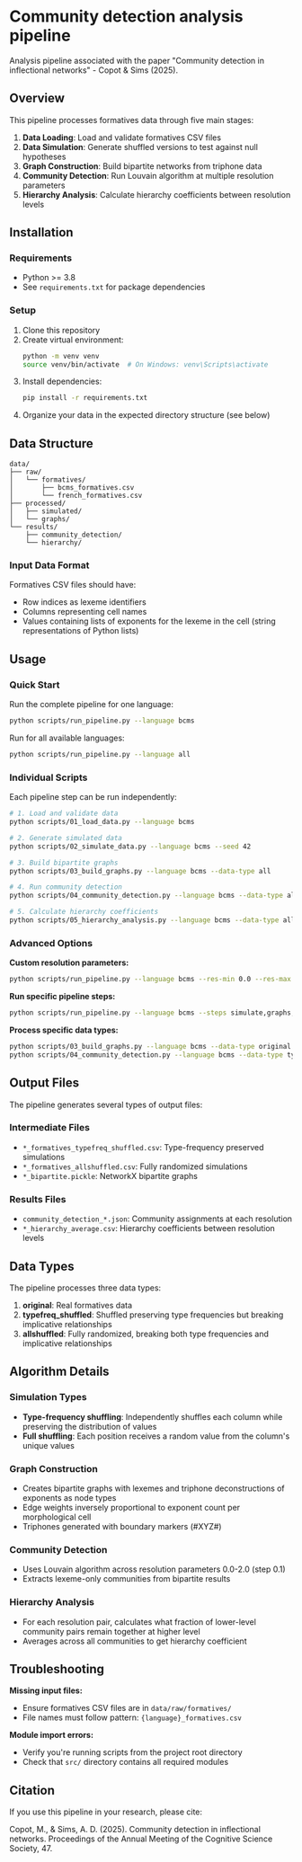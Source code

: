 # Community detection analysis pipeline

Analysis pipeline associated with the paper "Community detection in inflectional networks" - Copot & Sims (2025).

## Overview

This pipeline processes formatives data through five main stages:

1. **Data Loading**: Load and validate formatives CSV files
2. **Data Simulation**: Generate shuffled versions to test against null hypotheses  
3. **Graph Construction**: Build bipartite networks from triphone data
4. **Community Detection**: Run Louvain algorithm at multiple resolution parameters
5. **Hierarchy Analysis**: Calculate hierarchy coefficients between resolution levels

## Installation

### Requirements

- Python >= 3.8
- See `requirements.txt` for package dependencies

### Setup

1. Clone this repository
2. Create virtual environment:
   ```bash
   python -m venv venv
   source venv/bin/activate  # On Windows: venv\Scripts\activate
   ```
3. Install dependencies:
   ```bash
   pip install -r requirements.txt
   ```
4. Organize your data in the expected directory structure (see below)

## Data Structure

```
data/
├── raw/
│   └── formatives/
│       ├── bcms_formatives.csv
│       └── french_formatives.csv
├── processed/
│   ├── simulated/
│   └── graphs/
└── results/
    ├── community_detection/
    └── hierarchy/
```

### Input Data Format

Formatives CSV files should have:
- Row indices as lexeme identifiers
- Columns representing cell names
- Values containing lists of exponents for the lexeme in the cell (string representations of Python lists)

## Usage

### Quick Start

Run the complete pipeline for one language:
```bash
python scripts/run_pipeline.py --language bcms
```

Run for all available languages:
```bash
python scripts/run_pipeline.py --language all
```

### Individual Scripts

Each pipeline step can be run independently:

```bash
# 1. Load and validate data
python scripts/01_load_data.py --language bcms

# 2. Generate simulated data
python scripts/02_simulate_data.py --language bcms --seed 42

# 3. Build bipartite graphs
python scripts/03_build_graphs.py --language bcms --data-type all

# 4. Run community detection  
python scripts/04_community_detection.py --language bcms --data-type all

# 5. Calculate hierarchy coefficients
python scripts/05_hierarchy_analysis.py --language bcms --data-type all
```

### Advanced Options

**Custom resolution parameters:**
```bash
python scripts/run_pipeline.py --language bcms --res-min 0.0 --res-max 3.0 --res-step 0.2
```

**Run specific pipeline steps:**
```bash
python scripts/run_pipeline.py --language bcms --steps simulate,graphs,community
```

**Process specific data types:**
```bash
python scripts/03_build_graphs.py --language bcms --data-type original
python scripts/04_community_detection.py --language bcms --data-type typefreq_shuffled
```

## Output Files

The pipeline generates several types of output files:

### Intermediate Files
- `*_formatives_typefreq_shuffled.csv`: Type-frequency preserved simulations
- `*_formatives_allshuffled.csv`: Fully randomized simulations  
- `*_bipartite.pickle`: NetworkX bipartite graphs

### Results Files
- `community_detection_*.json`: Community assignments at each resolution
- `*_hierarchy_average.csv`: Hierarchy coefficients between resolution levels

## Data Types

The pipeline processes three data types:

1. **original**: Real formatives data
2. **typefreq_shuffled**: Shuffled preserving type frequencies but breaking implicative relationships
3. **allshuffled**: Fully randomized, breaking both type frequencies and implicative relationships

## Algorithm Details

### Simulation Types
- **Type-frequency shuffling**: Independently shuffles each column while preserving the distribution of values
- **Full shuffling**: Each position receives a random value from the column's unique values

### Graph Construction
- Creates bipartite graphs with lexemes and triphone deconstructions of exponents as node types
- Edge weights inversely proportional to exponent count per morphological cell
- Triphones generated with boundary markers (#XYZ#)

### Community Detection
- Uses Louvain algorithm across resolution parameters 0.0-2.0 (step 0.1)
- Extracts lexeme-only communities from bipartite results

### Hierarchy Analysis
- For each resolution pair, calculates what fraction of lower-level community pairs remain together at higher level
- Averages across all communities to get hierarchy coefficient

## Troubleshooting

**Missing input files:**
- Ensure formatives CSV files are in `data/raw/formatives/` 
- File names must follow pattern: `{language}_formatives.csv`

**Module import errors:**
- Verify you're running scripts from the project root directory
- Check that `src/` directory contains all required modules

## Citation

If you use this pipeline in your research, please cite:

Copot, M., & Sims, A. D. (2025). Community detection in inflectional networks. Proceedings of the Annual Meeting of the Cognitive Science Society, 47.

